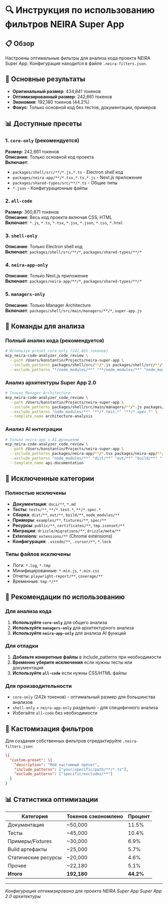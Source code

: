 # 🔍 Инструкция по использованию фильтров NEIRA Super App

## 📋 Обзор

Настроены оптимальные фильтры для анализа кода проекта NEIRA Super App. Конфигурация находится в файле `.neira-filters.json`.

## 🎯 Основные результаты

- **Оригинальный размер**: 434,841 токенов
- **Оптимизированный размер**: 242,661 токенов
- **Экономия**: 192,180 токенов (44.2%)
- **Фокус**: Только основной код без тестов, документации, примеров

## 📊 Доступные пресеты

### 1. `core-only` (рекомендуется)

**Размер**: 242,661 токенов  
**Описание**: Только основной код проекта  
**Включает**:

- `packages/shell/src/**/*.js,*.ts` - Electron shell код
- `packages/neira-app/**/*.tsx,*.ts,*.js` - Next.js приложение
- `packages/shared-types/src/**/*.ts` - Общие типы
- `*.json` - Конфигурационные файлы

### 2. `all-code`

**Размер**: 360,871 токенов  
**Описание**: Весь код проекта включая CSS, HTML  
**Включает**: `*.js`, `*.ts`, `*.tsx`, `*.jsx`, `*.json`, `*.css`, `*.html`

### 3. `shell-only`

**Описание**: Только Electron shell код  
**Включает**: `packages/shell/src/**/*`, `packages/shared-types/**/*`

### 4. `neira-app-only`

**Описание**: Только Next.js приложение  
**Включает**: `packages/neira-app/**/*`, `packages/shared-types/**/*`

### 5. `managers-only`

**Описание**: Только Manager Architecture  
**Включает**: `packages/shell/src/main/managers/**/*`, `super-app.js`

## 🚀 Команды для анализа

### Полный анализ кода (рекомендуется)

```bash
# Используя preset core-only (242,661 токенов)
mcp_neira-code-analyzer_code_review \
  --path /Users/konstantin/Projects/neira-super-app \
  --include_patterns packages/shell/src/**/*.js packages/shell/src/**/*.ts packages/neira-app/**/*.tsx packages/neira-app/**/*.ts packages/neira-app/**/*.js packages/shared-types/src/**/*.ts *.json \
  --exclude_patterns "*/node_modules/**" "**/node_modules/**" "node_modules/**" "dist/**" "out/**" "build/**" "*.log" "*.tmp" ".git/**" "yarn.lock" "package-lock.json" "*.min.js" "*.min.css" "playwright-report/**" "tests/**" "coverage/**" "tmp.iconset/**" "drizzle/migrations/**" "docs/**" "extensions/**" "certificates/**" "public/**" "*.md" "script/**" "spec/**" "examples/**" "fixtures/**" "*.lock" ".vscode/**" ".cursor/**" "tmp-*/**" "**/*.test.*" "**/*.spec.*" "**/migrations/**" "**/meta/**"
```

### Анализ архитектуры Super App 2.0

```bash
# Только Manager Architecture
mcp_neira-code-analyzer_code_review \
  --path /Users/konstantin/Projects/neira-super-app \
  --include_patterns packages/shell/src/main/managers/**/*.js packages/shell/src/main/managers/**/*.ts packages/shell/src/main/super-app.js packages/shared-types/src/**/*.ts \
  --exclude_patterns "node_modules/**" "**/*.test.*" "**/*.spec.*" \
  --template_name architecture-analysis
```

### Анализ AI интеграции

```bash
# Только neira-app с AI функциями
mcp_neira-code-analyzer_code_review \
  --path /Users/konstantin/Projects/neira-super-app \
  --include_patterns packages/neira-app/**/*.tsx packages/neira-app/**/*.ts packages/neira-app/**/*.js packages/neira-app/*.json packages/shared-types/src/**/*.ts \
  --exclude_patterns "node_modules/**" "dist/**" "out/**" "build/**" "*.log" "*.tmp" ".git/**" "drizzle/migrations/**" "drizzle/meta/**" "tests/**" "spec/**" "examples/**" "**/*.test.*" "**/*.spec.*" "public/**" "certificates/**" \
  --template_name api-documentation
```

## 📁 Исключенные категории

### Полностью исключены

- **Документация**: `docs/**`, `*.md`
- **Тесты**: `tests/**`, `**/*.test.*`, `**/*.spec.*`
- **Сборка**: `dist/**`, `out/**`, `build/**`, `node_modules/**`
- **Примеры**: `examples/**`, `fixtures/**`, `spec/**`
- **Ресурсы**: `public/**`, `certificates/**`, `tmp.iconset/**`
- **Миграции**: `drizzle/migrations/**`, `drizzle/meta/**`
- **Extensions**: `extensions/**` (Chrome extensions)
- **Конфигурация**: `.vscode/**`, `.cursor/**`, `*.lock`

### Типы файлов исключены

- Логи: `*.log`, `*.tmp`
- Минифицированные: `*.min.js`, `*.min.css`
- Отчеты: `playwright-report/**`, `coverage/**`
- Временные: `tmp-*/**`

## 🎯 Рекомендации по использованию

### Для анализа кода

1. **Используйте `core-only`** для общего анализа
2. **Используйте `managers-only`** для архитектурного анализа
3. **Используйте `neira-app-only`** для анализа AI функций

### Для отладки

1. **Добавьте конкретные файлы** в include_patterns при необходимости
2. **Временно уберите исключения** если нужны тесты или документация
3. **Используйте `all-code`** если нужны CSS/HTML файлы

### Для производительности

- `core-only` (242k токенов) - оптимальный размер для большинства анализов
- `shell-only` + `neira-app-only` раздельно - для специфичного анализа
- Избегайте `all-code` без необходимости

## 🔧 Кастомизация фильтров

Для создания собственных фильтров отредактируйте `.neira-filters.json`:

```json
\{
  "custom-preset": \{
    "description": "Мой кастомный пресет",
    "include_patterns": ["your/specific/path/**/*.ts"],
    "exclude_patterns": ["specific/excludes/**"]
  }
}
```

## 📊 Статистика оптимизации

| Категория           | Токенов сэкономлено | Процент   |
| ------------------- | ------------------- | --------- |
| Документация        | ~50,000             | 11.5%     |
| Тесты               | ~45,000             | 10.4%     |
| Примеры/Fixtures    | ~30,000             | 6.9%      |
| Build артефакты     | ~25,000             | 5.7%      |
| Статические ресурсы | ~20,000             | 4.6%      |
| Прочее              | ~22,180             | 5.1%      |
| **Итого**           | **192,180**         | **44.2%** |

---

_Конфигурация оптимизирована для проекта NEIRA Super App Super App 2.0 архитектуры_
